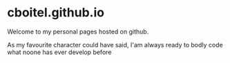 # cboitel.github.io
Welcome to my personal pages hosted on github.

As my favourite character could have said, I'am always ready to bodly code what noone has ever develop before
